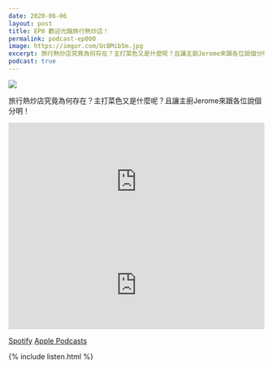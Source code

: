 ```yaml
---
date: 2020-06-06
layout: post
title: EP0 歡迎光臨旅行熱炒店！
permalink: podcast-ep000
image: https://imgur.com/UcBMib5m.jpg
excerpt: 旅行熱炒店究竟為何存在？主打菜色又是什麼呢？且讓主廚Jerome來跟各位說個分明！
podcast: true
---
```


![](https://imgur.com/UcBMib5.jpg)

旅行熱炒店究竟為何存在？主打菜色又是什麼呢？且讓主廚Jerome來跟各位說個分明！

<iframe src="https://open.spotify.com/embed-podcast/episode/55XgyUyuymm0xwnIeDLDs7" width="100%" height="232" frameborder="0" allowtransparency="true" allow="encrypted-media"></iframe>

<iframe allow="autoplay *; encrypted-media *; fullscreen *" frameborder="0" height="175" style="width:100%;max-width:660px;overflow:hidden;background:transparent;" sandbox="allow-forms allow-popups allow-same-origin allow-scripts allow-storage-access-by-user-activation allow-top-navigation-by-user-activation" src="https://embed.podcasts.apple.com/tw/podcast/id1518914711?i=1000478278378"></iframe>

[Spotify](https://open.spotify.com/episode/55XgyUyuymm0xwnIeDLDs7)
[Apple Podcasts](https://podcasts.apple.com/tw/podcast/id1518914711?i=1000478278378)

{% include listen.html %}